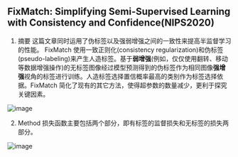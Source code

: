 ## FixMatch: Simplifying Semi-Supervised Learning with Consistency and Confidence(NIPS2020)

1. 摘要
这篇文章同时运用了伪标签以及强弱增强之间的一致性来提高半监督学习的性能。
FixMatch 使用一致正则化(consistency regularization)和伪标签(pseudo-labeling)来产生人造标签。基于**弱增强**(例如，仅仅使用翻转、移动等数据增强操作)的无标签图像经过模型预测得到的伪标签作为相同图像**强增强**视角的标签进行训练。人造标签选择置信概率最高的类别作为标签选择依据。FixMatch 简化了现有的其它方法，使得超参数的数量减少，更利于探究关键因素。

![image](https://user-images.githubusercontent.com/62278179/226886656-1b59c711-7dca-4cd8-8e30-0dd04c188012.png)

2. Method
损失函数主要包括两个部分，即有标签的监督损失和无标签的损失两部分。

![image](https://user-images.githubusercontent.com/62278179/226887790-53ae7a5c-ca82-4a2d-bd87-a170d0fe6dbc.png)





